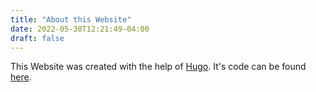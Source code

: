 ```yaml
---
title: "About this Website"
date: 2022-05-30T12:21:49-04:00
draft: false
---
```


This Website was created with the help of [Hugo](https://gohugo.io/). It's code can be found [here](https://github.com/aenrione/aenrione-web).
